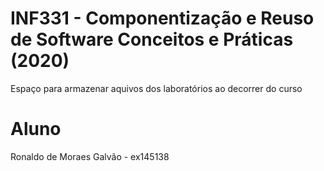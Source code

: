 # INF331 - Componentização e Reuso de Software Conceitos e Práticas (2020)
Espaço para armazenar aquivos dos laboratórios ao decorrer do curso

# Aluno
Ronaldo de Moraes Galvão - ex145138
